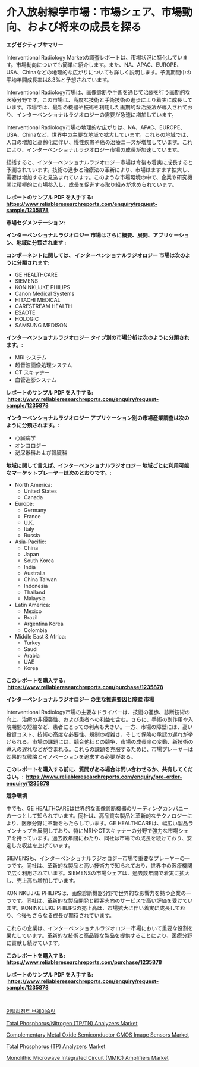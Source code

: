 <p><h1>介入放射線学市場：市場シェア、市場動向、および将来の成長を探る</h1></p><p><strong>エグゼクティブサマリー</strong></p>
<p><p>Interventional Radiology Marketの調査レポートは、市場状況に特化しています。市場動向についても簡単に紹介します。また、NA、APAC、EUROPE、USA、Chinaなどの地理的な広がりについても詳しく説明します。予測期間中の平均年間成長率は8.3%と予想されています。</p><p>Interventional Radiology市場は、画像診断や手術を通じて治療を行う画期的な医療分野です。この市場は、高度な技術と手術技術の進歩により着実に成長しています。市場では、最新の機器や技術を利用した画期的な治療法が導入されており、インターベンショナルラジオロジーの需要が急速に増加しています。</p><p>Interventional Radiology市場の地理的な広がりは、NA、APAC、EUROPE、USA、Chinaなど、世界中の主要な地域で拡大しています。これらの地域では、人口の増加と高齢化に伴い、慢性疾患や癌の治療ニーズが増加しています。これにより、インターベンショナルラジオロジー市場の成長が加速しています。</p><p>総括すると、インターベンショナルラジオロジー市場は今後も着実に成長すると予測されています。技術の進歩と治療法の革新により、市場はますます拡大し、需要は増加すると見込まれています。このような市場環境の中で、企業や研究機関は積極的に市場参入し、成長を促進する取り組みが求められています。</p></p>
<p><strong>レポートのサンプル PDF を入手する: <a href="https://www.reliableresearchreports.com/enquiry/request-sample/1235878">https://www.reliableresearchreports.com/enquiry/request-sample/1235878</a></strong></p>
<p><strong>市場セグメンテーション:</strong></p>
<p><strong> インターベンショナルラジオロジー 市場はさらに概要、展開、アプリケーション、地域に分類されます :</strong></p>
<p><strong>コンポーネントに関しては、 インターベンショナルラジオロジー 市場は次のように分類されます: &nbsp;</strong></p>
<p><ul><li>GE HEALTHCARE</li><li>SIEMENS</li><li>KONINKLIJKE PHILIPS</li><li>Canon Medical Systems</li><li>HITACHI MEDICAL</li><li>CARESTREAM HEALTH</li><li>ESAOTE</li><li>HOLOGIC</li><li>SAMSUNG MEDISON</li></ul></p>
<p><strong> インターベンショナルラジオロジー タイプ別の市場分析は次のように分類されます。:</strong></p>
<p><ul><li>MRI システム</li><li>超音波画像処理システム</li><li>CT スキャナー</li><li>血管造影システム</li></ul></p>
<p><strong>レポートのサンプル PDF を入手する: &nbsp;<a href="https://www.reliableresearchreports.com/enquiry/request-sample/1235878">https://www.reliableresearchreports.com/enquiry/request-sample/1235878</a></strong></p>
<p><strong> インターベンショナルラジオロジー アプリケーション別の市場産業調査は次のように分類されます。:</strong></p>
<p><ul><li>心臓病学</li><li>オンコロジー</li><li>泌尿器科および腎臓科</li></ul></p>
<p><strong>地域に関して言えば、インターベンショナルラジオロジー 地域ごとに利用可能なマーケットプレーヤーは次のとおりです。:</strong></p>
<p><ul>
    <li>
        North America:
        <ul>
            <li>United States</li>
            <li>Canada</li>
        </ul>
    </li>
    <li>
        Europe:
        <ul>
            <li>Germany</li>
            <li>France</li>
            <li>U.K.</li>
            <li>Italy</li>
            <li>Russia</li>
        </ul>
    </li>
    <li>
        Asia-Pacific:
        <ul>
            <li>China</li>
            <li>Japan</li>
            <li>South Korea</li>
            <li>India</li>
            <li>Australia</li>
            <li>China Taiwan</li>
            <li>Indonesia</li>
            <li>Thailand</li>
            <li>Malaysia</li>
        </ul>
    </li>
    <li>
        Latin America:
        <ul>
            <li>Mexico</li>
            <li>Brazil</li>
            <li>Argentina Korea</li>
            <li>Colombia</li>
        </ul>
    </li>
    <li>
        Middle East & Africa:
        <ul>
            <li>Turkey</li>
            <li>Saudi</li>
            <li>Arabia</li>
            <li>UAE</li>
            <li>Korea</li>
        </ul>
    </li>
    </ul></p>
<p><strong>このレポートを購入する: &nbsp;<a href="https://www.reliableresearchreports.com/purchase/1235878">https://www.reliableresearchreports.com/purchase/1235878</a></strong></p>
<p><strong>インターベンショナルラジオロジー の主な推進要因と障壁 市場</strong></p>
<p><p>Interventional Radiology市場の主要なドライバーは、技術の進歩、診断技術の向上、治療の非侵襲性、および患者への利益を含む。さらに、手術の副作用や入院期間の短縮など、患者にとっての利点も大きい。一方、市場の障壁には、高い投資コスト、技術の高度な必要性、規制の複雑さ、そして保険の承認の遅れが挙げられる。市場の課題には、競合他社との競争、市場の成長率の変動、新技術の導入の遅れなどが含まれる。これらの課題を克服するために、市場プレーヤーは効果的な戦略とイノベーションを追求する必要がある。</p></p>
<p><strong>このレポートを購入する前に、質問がある場合は問い合わせるか、共有してください。:&nbsp; <a href="https://www.reliableresearchreports.com/enquiry/pre-order-enquiry/1235878">https://www.reliableresearchreports.com/enquiry/pre-order-enquiry/1235878</a></strong></p>
<p><strong>競争環境</strong></p>
<p><p>中でも、GE HEALTHCAREは世界的な画像診断機器のリーディングカンパニーの一つとして知られています。同社は、高品質な製品と革新的なテクノロジーにより、医療分野に革新をもたらしています。GE HEALTHCAREは、幅広い製品ラインナップを展開しており、特にMRIやCTスキャナーの分野で強力な市場シェアを持っています。過去数年間にわたり、同社は市場での成長を続けており、安定した収益を上げています。</p><p>SIEMENSも、インターベンショナルラジオロジー市場で重要なプレーヤーの一つです。同社は、革新的な製品と高い技術力で知られており、世界中の医療機関で広く利用されています。SIEMENSの市場シェアは、過去数年間で着実に拡大し、売上高も増加しています。</p><p>KONINKLIJKE PHILIPSは、画像診断機器分野で世界的な影響力を持つ企業の一つです。同社は、革新的な製品開発と顧客志向のサービスで高い評価を受けています。KONINKLIJKE PHILIPSの売上高は、市場拡大に伴い着実に成長しており、今後もさらなる成長が期待されています。</p><p>これらの企業は、インターベンショナルラジオロジー市場において重要な役割を果たしています。革新的な技術と高品質な製品を提供することにより、医療分野に貢献し続けています。</p></p>
<p><strong>このレポートを購入する: &nbsp; <a href="https://www.reliableresearchreports.com/purchase/1235878">https://www.reliableresearchreports.com/purchase/1235878</a></strong></p>
<p><strong>レポートのサンプル PDF を入手する: &nbsp;<a href="https://www.reliableresearchreports.com/enquiry/request-sample/1235878">https://www.reliableresearchreports.com/enquiry/request-sample/1235878</a></strong><strong></strong></p>
<p>&nbsp;</p>
<p><p><a href="https://github.com/vsoq0zknh59/Market-Research-Report-List-1/blob/main/6387627186443.md">인텔리전트 브레이슬릿</a></p><p><a href="https://faithful-glue-af3.notion.site/Total-Phosphorus-Nitrogen-TP-TN-Analyzers-Market-Research-Report-Unlocks-Analysis-on-the-Market-Fi-e81e750acf9043168533491ce480d95f">Total Phosphorus/Nitrogen (TP/TN) Analyzers Market</a></p><p><a href="https://github.com/globismark/Market-Research-Report-List-2/blob/main/complementary-metal-oxide-semiconductor-cmos-image-sensors-market.md">Complementary Metal Oxide Semiconductor CMOS Image Sensors Market</a></p><p><a href="https://chivalrous-flock-a86.notion.site/Total-Phosphorus-TP-Analyzers-Market-Size-Growth-and-Forecast-from-2024-2031-57958428c809477fabd5228feb053331">Total Phosphorus (TP) Analyzers Market</a></p><p><a href="https://view.publitas.com/reportprime-1/monolithic-microwave-integrated-circuit-mmic-amplifiers-market-size-growing-and-forecasted-for-period-from-2024-2031-and-provides-complete-market-analysis-of-this-market/">Monolithic Microwave Integrated Circuit (MMIC) Amplifiers Market</a></p></p>